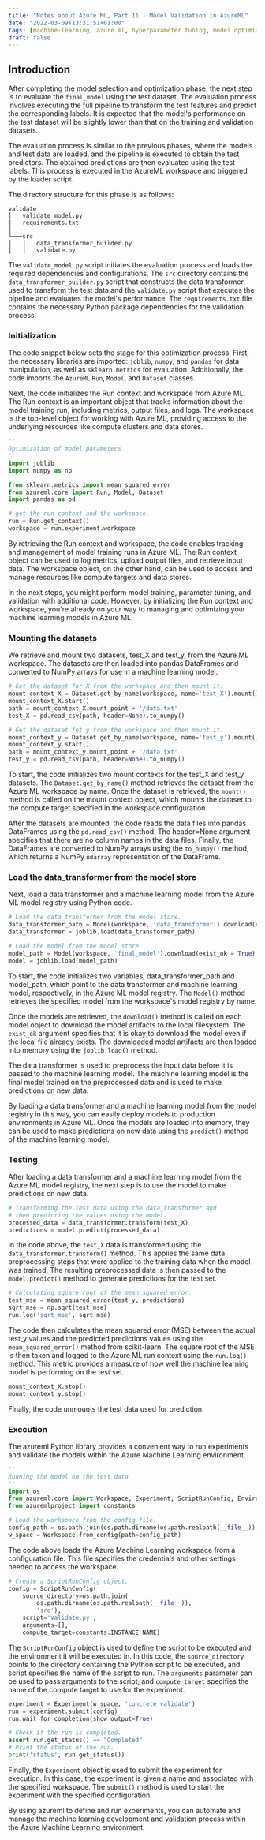 ```yaml
---
title: "Notes about Azure ML, Part 11 - Model Validation in AzureML"
date: "2022-03-09T13:31:51+01:00"
tags: [machine-learning, azure ml, hyperparameter tuning, model optimization]
draft: false
---
```

## Introduction

After completing the model selection and optimization phase, the next step is to evaluate the `final_model` using the test dataset. The evaluation process involves executing the full pipeline to transform the test features and predict the corresponding labels. It is expected that the model's performance on the test dataset will be slightly lower than that on the training and validation datasets.

The evaluation process is similar to the previous phases, where the models and test data are loaded, and the pipeline is executed to obtain the test predictors. The obtained predictions are then evaluated using the test labels. This process is executed in the AzureML workspace and triggered by the loader script.

The directory structure for this phase is as follows:

```text
validate
│   validate_model.py
|   requirements.txt
│
└───src
│   │   data_transformer_builder.py
│   │   validate.py
```

The `validate_model.py` script initiates the evaluation process and loads the required dependencies and configurations. The `src` directory contains the `data_transformer_builder.py` script that constructs the data transformer used to transform the test data and the `validate.py` script that executes the pipeline and evaluates the model's performance. The `requirements.txt` file contains the necessary Python package dependencies for the validation process.

### Initialization

The code snippet below sets the stage for this optimization process. First, the necessary libraries are imported: `joblib`, `numpy`, and `pandas` for data manipulation, as well as `sklearn.metrics` for evaluation. Additionally, the code imports the `AzureML` `Run`, `Model`, and `Dataset` classes.

Next, the code initializes the Run context and workspace from Azure ML. The Run context is an important object that tracks information about the model training run, including metrics, output files, and logs. The workspace is the top-level object for working with Azure ML, providing access to the underlying resources like compute clusters and data stores.

```python
'''
Optimization of model parameters
'''
import joblib
import numpy as np

from sklearn.metrics import mean_squared_error
from azureml.core import Run, Model, Dataset
import pandas as pd

# get the run context and the workspace.
run = Run.get_context()
workspace = run.experiment.workspace
```

By retrieving the Run context and workspace, the code enables tracking and management of model training runs in Azure ML. The Run context object can be used to log metrics, upload output files, and retrieve input data. The workspace object, on the other hand, can be used to access and manage resources like compute targets and data stores.

In the next steps, you might perform model training, parameter tuning, and validation with additional code. However, by initializing the Run context and workspace, you're already on your way to managing and optimizing your machine learning models in Azure ML.

### Mounting the datasets

We retrieve and mount two datasets, test_X and test_y, from the Azure ML workspace. The datasets are then loaded into pandas DataFrames and converted to NumPy arrays for use in a machine learning model.

```python
# Get the dataset for X from the workspace and then mount it.
mount_context_X = Dataset.get_by_name(workspace, name='test_X').mount()
mount_context_X.start()
path = mount_context_X.mount_point + '/data.txt'
test_X = pd.read_csv(path, header=None).to_numpy()

# Get the dataset fot y from the workspace and then mount it.
mount_context_y = Dataset.get_by_name(workspace, name='test_y').mount()
mount_context_y.start()
path = mount_context_y.mount_point + '/data.txt'
test_y = pd.read_csv(path, header=None).to_numpy()
```

To start, the code initializes two mount contexts for the test_X and test_y datasets. The `Dataset.get_by_name()` method retrieves the dataset from the Azure ML workspace by name. Once the dataset is retrieved, the `mount()` method is called on the mount context object, which mounts the dataset to the compute target specified in the workspace configuration.

After the datasets are mounted, the code reads the data files into pandas DataFrames using the `pd.read_csv()` method. The header=None argument specifies that there are no column names in the data files. Finally, the DataFrames are converted to NumPy arrays using the `to_numpy()` method, which returns a NumPy `ndarray` representation of the DataFrame.

### Load the data_transformer from the model store

Next, load a data transformer and a machine learning model from the Azure ML model registry using Python code.

```python
# Load the data_transformer from the model store.
data_transformer_path = Model(workspace, 'data_transformer').download(exist_ok = True)
data_transformer = joblib.load(data_transformer_path)

# Load the model from the model store.
model_path = Model(workspace, 'final_model').download(exist_ok = True)
model = joblib.load(model_path)
```
To start, the code initializes two variables, data_transformer_path and model_path, which point to the data transformer and machine learning model, respectively, in the Azure ML model registry. The `Model()` method retrieves the specified model from the workspace's model registry by name.

Once the models are retrieved, the `download()` method is called on each model object to download the model artifacts to the local filesystem. The `exist_ok` argument specifies that it is okay to download the model even if the local file already exists. The downloaded model artifacts are then loaded into memory using the `joblib.load()` method.

The data transformer is used to preprocess the input data before it is passed to the machine learning model. The machine learning model is the final model trained on the preprocessed data and is used to make predictions on new data.

By loading a data transformer and a machine learning model from the model registry in this way, you can easily deploy models to production environments in Azure ML. Once the models are loaded into memory, they can be used to make predictions on new data using the `predict()` method of the machine learning model.

### Testing

After loading a data transformer and a machine learning model from the Azure ML model registry, the next step is to use the model to make predictions on new data.

```python
# Transforming the test data using the data_transformer and
# then predicting the values using the model.
processed_data = data_transformer.transform(test_X)
predictions = model.predict(processed_data)
```

In the code above, the `test_X` data is transformed using the `data_transformer.transform()` method. This applies the same data preprocessing steps that were applied to the training data when the model was trained. The resulting preprocessed data is then passed to the `model.predict()` method to generate predictions for the test set.

```python
# Calculating square root of the mean squared error.
test_mse = mean_squared_error(test_y, predictions)
sqrt_mse = np.sqrt(test_mse)
run.log('sqrt_mse', sqrt_mse)
```

The code then calculates the mean squared error (MSE) between the actual test_y values and the predicted predictions values using the `mean_squared_error()` method from scikit-learn. The square root of the MSE is then taken and logged to the Azure ML run context using the `run.log()` method. This metric provides a measure of how well the machine learning model is performing on the test set.

```python
mount_context_X.stop()
mount_context_y.stop()
```

Finally, the code unmounts the test data used for prediction.

### Execution

 The azureml Python library provides a convenient way to run experiments and validate the models within the Azure Machine Learning environment.

```python
'''
Running the model on the test data
'''
import os
from azureml.core import Workspace, Experiment, ScriptRunConfig, Environment
from azuremlproject import constants

# Load the workspace from the config file.
config_path = os.path.join(os.path.dirname(os.path.realpath(__file__)), '.azureml')
w_space = Workspace.from_config(path=config_path)
```

The code above loads the Azure Machine Learning workspace from a configuration file. This file specifies the credentials and other settings needed to access the workspace.

```python
# Create a ScriptRunConfig object.
config = ScriptRunConfig(
    source_directory=os.path.join(
        os.path.dirname(os.path.realpath(__file__)),
        'src'),
    script='validate.py',
    arguments=[],
    compute_target=constants.INSTANCE_NAME)
```

The `ScriptRunConfig` object is used to define the script to be executed and the environment it will be executed in. In this code, the `source_directory` points to the directory containing the Python script to be executed, and script specifies the name of the script to run. The `arguments` parameter can be used to pass arguments to the script, and `compute_target` specifies the name of the compute target to use for the experiment.

```python
experiment = Experiment(w_space, 'concrete_validate')
run = experiment.submit(config)
run.wait_for_completion(show_output=True)

# Check if the run is completed.
assert run.get_status() == "Completed"
# Print the status of the run.
print('status', run.get_status())
```

Finally, the `Experiment` object is used to submit the experiment for execution. In this case, the experiment is given a name and associated with the specified workspace. The `submit()` method is used to start the experiment with the specified configuration.

By using azureml to define and run experiments, you can automate and manage the machine learning development and validation process within the Azure Machine Learning environment.